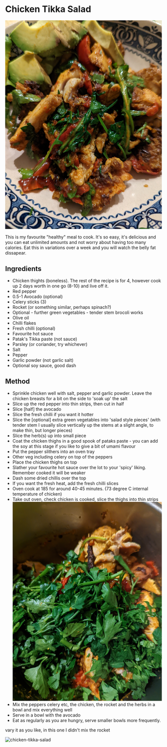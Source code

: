 # Chicken Tikka Salad

![chicken-tikka-salad](images/chicken-tikka-salad-v2.jpg)

This is my favourite "healthy" meal to cook. It's so easy, it's delicious and you can eat unlimited amounts and not worry about having too many calories. Eat this in variations over a week and you will watch the belly fat dissapear.


## Ingredients

* Chicken thights (boneless). The rest of the recipe is for 4, however cook up 2 days worth in one go (8-10) and live off it.
* Red pepper
* 0.5-1 Avocado (optional)
* Celery sticks (3)
* Rocket (or something similar, perhaps spinach?)
* Optional - further green vegetables - tender stem brocoli works
* Olive oil
* Chilli flakes
* Fresh chilli (optional)
* Favourite hot sauce
* Patak's Tikka paste (not sauce)
* Parsley (or coriander, try whichever)
* Salt
* Pepper
* Garlic powder (not garlic salt)
* Optional soy sauce, good dash

## Method

* Sprinkle chicken well with salt, pepper and garlic powder. Leave the chicken breasts for a bit on the side to 'soak up' the salt
* Slice up the red pepper into thin strips, then cut in half
* Slice [half] the avocado
* Slice the fresh chilli if you want it hotter
* Slice the [optional] extra green vegetables into 'salad style pieces' (with tender stem I usually slice vertically up the stems at a slight angle, to make thin, but longer pieces)
* Slice the herb(s) up into small piece
* Coat the chicken thighs in a good spook of pataks paste - you can add the soy at this stage if you like to give a bit of umami flavour
* Put the pepper slithers into an oven tray
* Other veg including celery on top of the peppers
* Place the chicken thighs on top
* Slather your favourite hot sauce over the lot to your 'spicy' liking. Remember cooked it will be weaker
* Dash some dried chillis over the top
* If you want the fresh heat, add the fresh chilli slices
* Oven cook at 185 for around 40-45 minutes. (73 degree C internal temperature of chicken)
* Take out oven, check chicken is cooked, slice the thighs into thin strips
![chicken-tikka-salad](images/chicken-tikka-salad-mixing.jpg)
* Mix the peppers celery etc, the chicken, the rocket and the herbs in a bowl and mix everything well
* Serve in a bowl with the avocado
* Eat as regularly as you are hungry, serve smaller bowls more frequently.


vary it as you like, in this one I didn't mix the rocket

![chicken-tikka-salad](images/chicken-tikka-salad-v1.jpg)